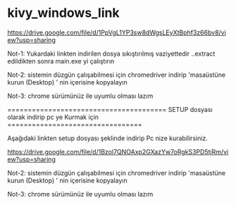 # kivy_windows_link

https://drive.google.com/file/d/1PpVgL1YP3sw8dWgsLEyXtBphf3z66bv8/view?usp=sharing

Not-1: Yukardaki linkten indirilen dosya sıkıştırılmış vaziyettedir ..extract edildikten sonra main.exe yi çalıştırın 

Not-2: sistemin düzgün çalışabilmesi için chromedriver indirip 'masaüstüne kurun (Desktop) ' nin içerisine kopyalayın 

Not-3: chrome sürümünüz ile uyumlu olması lazım 



======================================= SETUP dosyası olarak indirip pc ye Kurmak için =================================

Aşağıdaki linkten setup dosyası şeklinde indirip Pc nize kurabilirsiniz. 

https://drive.google.com/file/d/1Bzol7QNOAxp2GXazYw7oRgkS3PD5tjRm/view?usp=sharing

Not-2: sistemin düzgün çalışabilmesi için chromedriver indirip 'masaüstüne kurun (Desktop) ' nin içerisine kopyalayın 

Not-3: chrome sürümünüz ile uyumlu olması lazım 
